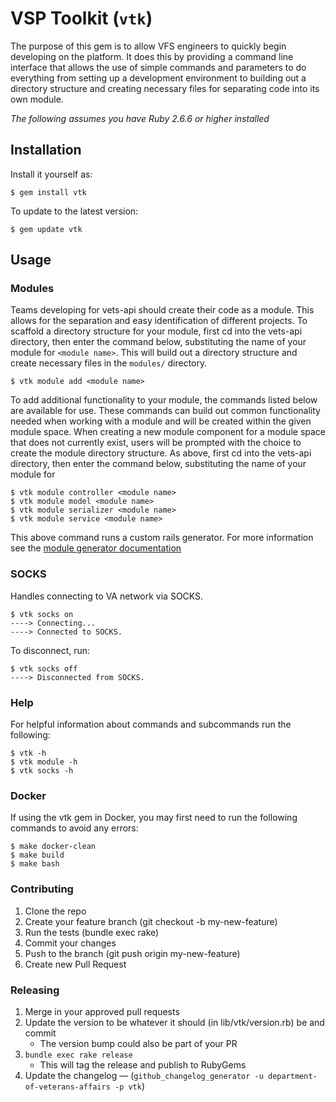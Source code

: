 # VSP Toolkit (`vtk`)

The purpose of this gem is to allow VFS engineers to quickly begin developing on the platform. It does this by providing a command line interface that allows the use of simple commands and parameters to do everything from setting up a development environment to building out a directory structure and creating necessary files for separating code into its own module.

*The following assumes you have Ruby 2.6.6 or higher installed*

## Installation

Install it yourself as:

    $ gem install vtk
    
To update to the latest version:

    $ gem update vtk

## Usage

### Modules

Teams developing for vets-api should create their code as a module. This allows for the separation and easy identification of different projects. To scaffold a directory structure for your module, first cd into the vets-api directory, then enter the command below, substituting the name of your module for `<module name>`. This will build out a directory structure and create necessary files in the `modules/` directory.

    $ vtk module add <module name>
	
To add additional functionality to your module, the commands listed below are available for use. These commands can build out common functionality needed when working with a module and will be created within the given module space. When creating a new module component for a module space that does not currently exist, users will be prompted with the choice to create the module directory structure. As above, first cd into the vets-api directory, then enter the command below, substituting the name of your module for *<module name>*
	
    $ vtk module controller <module name>
    $ vtk module model <module name>
    $ vtk module serializer <module name>
    $ vtk module service <module name>
    
This above command runs a custom rails generator. For more information see the [module generator documentation](https://github.com/department-of-veterans-affairs/vets-api/blob/master/lib/generators/module/USAGE)

### SOCKS

Handles connecting to VA network via SOCKS.

```
$ vtk socks on
----> Connecting...
----> Connected to SOCKS.
```

To disconnect, run:

```
$ vtk socks off
----> Disconnected from SOCKS.
```
    
### Help

For helpful information about commands and subcommands run the following:

    $ vtk -h
    $ vtk module -h
    $ vtk socks -h

### Docker

If using the vtk gem in Docker, you may first need to run the following commands to avoid any errors:

	$ make docker-clean
	$ make build
	$ make bash
	
### Contributing
1. Clone the repo
2. Create your feature branch (git checkout -b my-new-feature)
3. Run the tests (bundle exec rake)
4. Commit your changes 
5. Push to the branch (git push origin my-new-feature)
6. Create new Pull Request

### Releasing
1. Merge in your approved pull requests
2. Update the version to be whatever it should (in lib/vtk/version.rb) be and commit
   - The version bump could also be part of your PR
3. ``` bundle exec rake release ``` 
   - This will tag the release and publish to RubyGems
4. Update the changelog — (```github_changelog_generator -u department-of-veterans-affairs -p vtk```)
